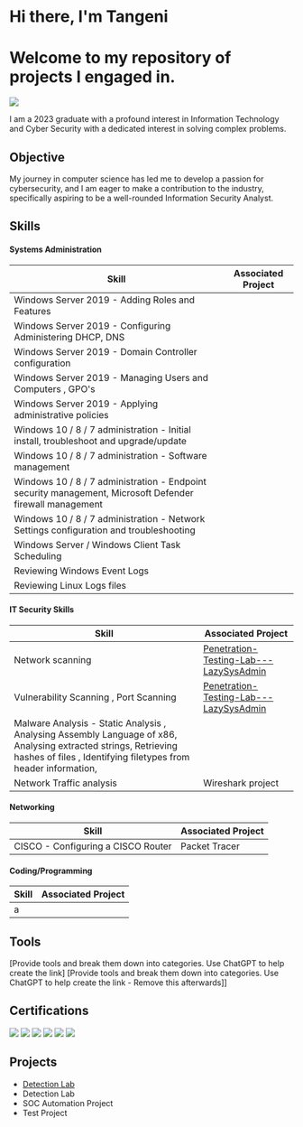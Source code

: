 # Hi there, I'm Tangeni
# Welcome to my repository of projects I engaged in.
<a href="https://www.linkedin.com/in/ntshikukutu94/"><img src="https://img.shields.io/badge/-LinkedIn-0072b1?&style=for-the-badge&logo=linkedin&logoColor=white" /></a>

I am a 2023 graduate with a profound interest in Information Technology and Cyber Security with a  dedicated interest in solving complex problems.

## Objective
My journey in computer science has led me to develop a passion for cybersecurity, and I am eager to make a contribution to the industry, specifically aspiring to be a  well-rounded Information Security Analyst.

## Skills

#### Systems Administration
| Skill                                         | Associated Project         |
|-----------------------------------------------|----------------------------|
| Windows Server 2019 - Adding Roles and Features          |  |
| Windows Server 2019 - Configuring Administering DHCP, DNS       |   |
| Windows Server 2019 - Domain Controller configuration | |
| Windows Server 2019 - Managing Users and Computers , GPO's    | |
| Windows Server 2019 - Applying administrative policies      | |
| Windows 10 / 8 / 7 administration - Initial install, troubleshoot and upgrade/update | |
| Windows 10 / 8 / 7 administration - Software management | |
| Windows 10 / 8 / 7 administration - Endpoint security management, Microsoft Defender firewall management| |
| Windows 10 / 8 / 7 administration - Network Settings configuration and troubleshooting | |
| Windows Server / Windows Client Task Scheduling | |
| Reviewing Windows Event Logs| |
| Reviewing Linux Logs files| |



#### IT Security Skills
| Skill                                         | Associated Project         |
|-----------------------------------------------|----------------------------|
| Network scanning          | <a href="https://github.com/Tangeni-S/Penetration-Testing-Lab---LazySysAdmin.git">Penetration-Testing-Lab---LazySysAdmin</a>|
| Vulnerability Scanning , Port Scanning         | <a href="https://github.com/Tangeni-S/Penetration-Testing-Lab---LazySysAdmin.git">Penetration-Testing-Lab---LazySysAdmin</a>|
| Malware Analysis - Static Analysis , Analysing Assembly Language of x86,  Analysing extracted strings, Retrieving hashes of files , Identifying filetypes from header information,   |   |
| Network Traffic analysis |  Wireshark project |

#### Networking
| Skill                                         | Associated Project         |
|-----------------------------------------------|----------------------------|
| CISCO - Configuring a CISCO Router | Packet Tracer |


#### Coding/Programming
| Skill                                         | Associated Project         |
|-----------------------------------------------|----------------------------|
|        a   | |



## Tools
[Provide tools and break them down into categories. Use ChatGPT to help create the link]
[Provide tools and break them down into categories. Use ChatGPT to help create the link - Remove this afterwards]]


## Certifications
<div>
 <a href="https://learn.microsoft.com/api/credentials/share/en-us/NTShikukutu/603FD68D0BEF7393?sharingId=91FD2863FA8F4FB3"><img src="https://img.shields.io/badge/-Microsoft 365 Fundamentals-0052CC?style=for-the-badge&logo=Microsoft&logoColor=white" /></a>
<a href="https://www.credly.com/badges/248d021a-cec4-43b7-a112-57d7dacf1195/public_url"><img src="https://img.shields.io/badge/-Certified in Cybersecurity-0052CC?style=for-the-badge&logo=ISC2&logoColor=white" /></a>
<a href="https://www.credly.com/badges/3bf8b866-0e0c-4032-93b2-7c193ba06bd8/public_url"><img src="https://img.shields.io/badge/-Network%2B-007ACC?&style=for-the-badge&logo=CompTIA&logoColor=red" /></a>
<a href="https://www.credly.com/badges/03e247fa-13dd-4d96-bcec-9f396cd240a5/public_url"><img src="https://img.shields.io/badge/-A%2B-007ACC?&style=for-the-badge&logo=CompTIA&logoColor=red" /></a>
<a href="https://www.credly.com/badges/b097cae8-8942-44c8-a486-1de5ee75cd3f/public_url"><img src="https://img.shields.io/badge/-Fortinet Certified Associate Cybersecurity-4D4D4D?&style=for-the-badge&logo=Fortinet&logoColor=red" /></a>
<a href="https://www.credly.com/badges/496cab38-a14a-4562-9572-66306c645ed3/public_url"><img src="https://img.shields.io/badge/-Fortinet Certified Fundamentals Cybersecurity-4D4D4D?&style=for-the-badge&logo=Fortinet&logoColor=red" /></a>
</div>

## Projects
- <a href="https://github.com/Test-MyDFIR/Detection-Lab/tree/main">Detection Lab</a>
- Detection Lab
- SOC Automation Project
- Test Project
